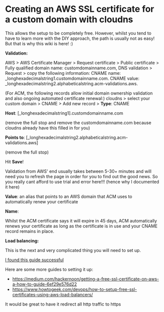 Creating an AWS SSL certificate for a custom domain with cloudns
================================================================

This allows the setup to be completely free. However, whilst you tend to have to learn more with the DIY approach, the path is usually not as easy! But that is why this wiki is here! :)


**Validation:**

AWS > AWS Certificate Manager > Request certificate > Public certificate > Fully qualified domain name: customdomainname.com, DNS validation > Request > copy the following information:
  CNAME name: _longhexadecimalstring1.customdomainname.com.
  CNAME value: _longhexadecimalstring2.alphabeticalstring.acm-validations.aws.

(For ACM, the following records allow initial domain ownership validation and also ongoing automated certificate renewal:)
cloudns > select your custom domain > CNAME > Add new record > 
  **Type**: CNAME

  **Host**: [_longhexadecimalstring1].customdomainname.com

(remove the full stop and remove the customdomainname.com because cloudns already have this filled in for you)
  
  **Points to**: [_longhexadecimalstring2.alphabeticalstring.acm-validations.aws]

(remove the full stop)

Hit **Save**!

Validation from AWS' end usually takes between 5-30+ minutes and will need you to refresh the page in order for you to find out the good news. So you really cant afford to use trial and error here!!! (hence why I documented it here)

**Value**: an alias that points to an AWS domain that ACM uses to automatically renew your certificate

**Name**: 

Whilst the ACM certificate says it will expire in 45 days, ACM automatically renews your certificate as long as the certificate is in use and your CNAME record remains in place. 

**Load balancing:**

This is the next and very complicated thing you will need to set up.

[I found this guide successful](https://hackernoon.com/getting-a-free-ssl-certificate-on-aws-a-how-to-guide-6ef29e576d22)

Here are some more guides to setting it up:
- https://medium.com/hackernoon/getting-a-free-ssl-certificate-on-aws-a-how-to-guide-6ef29e576d22
- https://www.howtogeek.com/devops/how-to-setup-free-ssl-certificates-using-aws-load-balancers/

It would be great to have it redirect all http traffic to https
